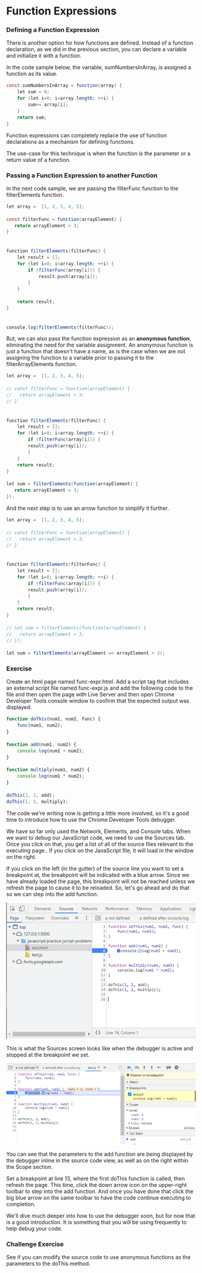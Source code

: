 # Function Expressions

### Defining a Function Expression

There is another option for how functions are defined. Instead of a function declaration, as we did in the previous section, you can declare a variable and initialize it with a function.

In the code sample below, the variable, sumNumbersInArray, is assigned a function as its value. 

```csharp
const sumNumbersInArray = function(array) {
    let sum = 0;
    for (let i=0; i<array.length; ++i) {
        sum+= array[i];
    }
    return sum;
}
```

Function expressions can completely replace the use of function declarations as a mechanism for defining functions. 

The use-case for this technique is when the function is the parameter or a return value of a function.

### Passing a Function Expression to another Function

In the next code sample, we are passing the filterFunc function to the filterElements function.

```csharp
let array =  [1, 2, 3, 4, 5];

const filterFunc = function(arrayElement) {
   return arrayElement > 3;
}


function filterElements(filterFunc) {
    let result = [];
    for (let i=0; i<array.length; ++i) {
        if (filterFunc(array[i])) {
            result.push(array[i]);
        }
    }

    return result;
}


console.log(filterElements(filterFunc));

```

But, we can also pass the function expression as an **anonymous function**, eliminating the need for the variable assignment. An anonymous function is just a function that doesn't have a name, as is the case when we are not assigning the function to a variable prior to passing it to the filterArrayElements function.

```csharp
let array =  [1, 2, 3, 4, 5];

// const filterFunc = function(arrayElement) {
//   return arrayElement > 3;
// }


function filterElements(filterFunc) {
    let result = [];
    for (let i=0; i<array.length; ++i) {
        if (filterFunc(array[i])) {
        result.push(array[i]);
        }
    }
    return result;
}

let sum = filterElements(function(arrayElement) {
   return arrayElement > 3;
});
```

And the next step is to use an arrow function to simplify it further.

```csharp
let array =  [1, 2, 3, 4, 5];

// const filterFunc = function(arrayElement) {
//   return arrayElement > 3;
// }


function filterElements(filterFunc) {
    let result = [];
    for (let i=0; i<array.length; ++i) {
        if (filterFunc(array[i])) {
        result.push(array[i]);
        }
    }
    return result;
}

// let sum = filterElements(function(arrayElement) {
//   return arrayElement > 3;
// });

let sum = filterElements(arrayElement => arrayElement > 3);
```

### Exercise

Create an html page named func-expr.html.  Add a script tag that includes an external script file named func-expr.js and add the following code to the file and then open the page with Live Server and then open Chrome Developer Tools console window to confirm that the expected output was displayed.

```javascript
function doThis(num1, num2, func) {
    func(num1, num2);
}

function add(num1, num2) {
    console.log(num1 + num2);
}

function multiply(num1, num2) {
    console.log(num1 * num2);
}

doThis(1, 2, add);
doThis(1, 2, multiply);

```

The code we're writing now is getting a little more involved, so it's a good time to introduce how to use the Chrome Developer Tools debugger. 

We have so far only used the Network, Elements, and Console tabs. When we want to debug our JavaScript code, we need to use the Sources tab. Once you click on that, you get a list of all of the source files relevant to the executing page.. If you click on the JavaScript file, it will load in the window on the right.

If you click on the left \(in the gutter\) of the source line you want to set a breakpoint at, the breakpoint will be indicated with a blue arrow. Since we have already loaded the page, this breakpoint will not be reached unless we refresh the page to cause it to be reloaded. So, let's go ahead and do that so we can step into the add function.

![](../.gitbook/assets/image%20%28251%29.png)

This is what the Sources screen looks like when the debugger is active and stopped at the breakpoint we set.

![](../.gitbook/assets/image%20%28355%29.png)

You can see that the parameters to the add function are being displayed by the debugger inline in the source code view, as well as on the right within the Scope section. 

Set a breakpoint at line 13, where the first doThis function is called, then refresh the page. This time, click the down arrow icon on the upper-right toolbar to step into the add function. And once you have done that click the big blue arrow on the same toolbar to have the code continue executing to completion.

We'll dive much deeper into how to use the debugger soon, but for now that is a good introduction. It is something that you will be using frequently to help debug your code.

### Challenge Exercise

See if you can modify the source code to use anonymous functions as the parameters to the doThis method.

